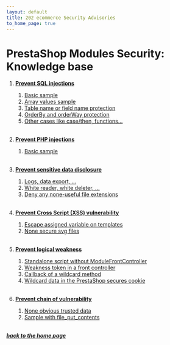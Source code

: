 ```yaml
---
layout: default
title: 202 ecommerce Security Advisories
to_home_page: true
---
```


# PrestaShop Modules Security: Knowledge base


1. **[Prevent SQL injections](/sql_injections.md)**
    1. [Basic sample](/sql_injections.md#basic-sample)
    2. [Array values sample](/sql_injections.md#array-values-sample)
    3. [Table name or field name protection](/sql_injections.md#table-name-or-field-name-protection)
    4. [OrderBy and orderWay protection](/sql_injections.md#orderby-and-orderway-protection)
    5. [Other cases like case/then, functions…](/sql_injections.md#other-cases-like-casethen-functions)
<br><br>

2. **[Prevent PHP injections](/php_injections.md)**
    1. [Basic sample](/php_injections.md#basic-sample)
<br><br>

3. **[Prevent sensitive data disclosure](/sensitive_data_disclosure.md)**
    1. [Logs, data export, …](/sensitive_data_disclosure.md#logs-data-export-)
    2. [White reader, white deleter, …](/sensitive_data_disclosure.md#white-reader-white-deleter-)
    3. [Deny any none-useful file extensions](/sensitive_data_disclosure.md#deny-any-none-useful-file-extensions)
<br><br>

4. **[Prevent Cross Script (XSS) vulnerability](/cross_script_vulnerability.md)**
    1. [Escape assigned variable on templates](/cross_script_vulnerability.md#escape-assigned-variable-on-templates)
    2. [None secure svg files](/cross_script_vulnerability.md#none-secure-svg-files)
<br><br>

5. **[Prevent logical weakness](/logical_weakness.md)**
    1. [Standalone script without ModuleFrontController](/logical_weakness.md#standalone-script-without-modulefrontcontroller)
    2. [Weakness token in a front controller](/logical_weakness.md#weakness-token-in-a-front-controller)
    3. [Callback of a wildcard method](/logical_weakness.md#callback-of-a-wildcard-method)
    4. [Wildcard data in the PrestaShop secures cookie](/logical_weakness.md#wildcard-data-in-the-prestashop-secures-cookie)
<br><br>

6. **[Prevent chain of vulnerability](/chain_of_vulnerability.md)**
    1. [None obvious trusted data](/chain_of_vulnerability.md#none-obvious-trusted-data)
    2. [Sample with file_put_contents](/chain_of_vulnerability.md#sample-with-file_put_contents)
<br><br>

***[back to the home page](/../index.md)***
